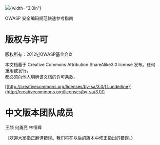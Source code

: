 ![](../../images/OWASP-logo.jpg){width="3.0in"}

OWASP 安全编码规范快速参考指南

# 版权与许可

版权所有：2012년OWASP基金会©

本文档基于 Creative Commons Attribution ShareAlike3.0 license 发布。任何重用或发行，  
都必须向他人明确该文档的许可条款。

[[http://creativecommons.org/licenses/by-sa/3.0/]{.underline}](http://creativecommons.org/licenses/by-sa/3.0/)

# 中文版本团队成员

王颉 何勇亮 林恒辉

（欢迎大家指正翻译错误。我们将在以后的版本中修正指出的错误。）
